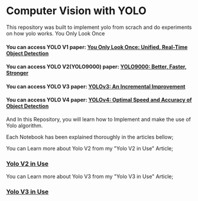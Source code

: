# Computer Vision with YOLO 
This repository was built to implement yolo from scrach and do experiments on how yolo works.
You Only Look Once

#### You can access YOLO V1 paper: [You Only Look Once: Unified, Real-Time Object Detection](https://arxiv.org/abs/1506.02640)
#### You can access YOLO V2(YOLO9000) paper: [YOLO9000: Better, Faster, Stronger](https://arxiv.org/abs/1612.08242)
#### You can access YOLO V3 paper: [YOLOv3: An Incremental Improvement](https://arxiv.org/abs/1804.02767)
#### You can access YOLO V4 paper: [YOLOv4: Optimal Speed and Accuracy of Object Detection](https://arxiv.org/abs/2004.10934)


And In this Repository, you will learn how to Implement and make the use of Yolo algorithm.

Each Notebook has been explained thoroughly in the articles bellow;

You can Learn more about Yolo V2 from my "Yolo V2 in Use" Article;

###  [Yolo V2 in Use](https://medium.com/@mralamdari/yolo-v2-in-use-684c71482880)

You can Learn more about Yolo V3 from my "Yolo V3 in Use" Article;

###  [Yolo V3 in Use](https://medium.com/@mralamdari/yolo-v3-in-use-e53bd96348a9)
